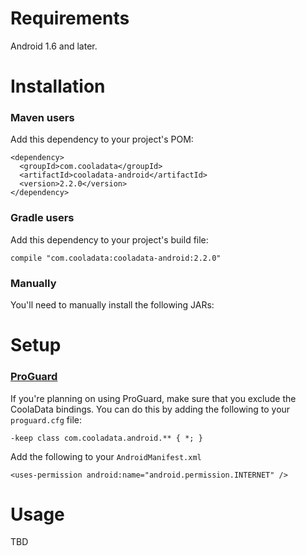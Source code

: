 Requirements
============

Android 1.6 and later.

Installation
============

### Maven users

Add this dependency to your project's POM:

    <dependency>
      <groupId>com.cooladata</groupId>
      <artifactId>cooladata-android</artifactId>
      <version>2.2.0</version>
    </dependency>

### Gradle users

Add this dependency to your project's build file:

    compile "com.cooladata:cooladata-android:2.2.0"

### Manually

You'll need to manually install the following JARs:

Setup
============

### [ProGuard](http://proguard.sourceforge.net/)

If you're planning on using ProGuard, make sure that you exclude the CoolaData bindings. You can do this by adding the following to your `proguard.cfg` file:

    -keep class com.cooladata.android.** { *; }

Add the following to your `AndroidManifest.xml`

    <uses-permission android:name="android.permission.INTERNET" />



Usage
=====

TBD